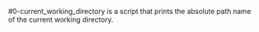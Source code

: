 #0-current_working_directory is a script that prints the absolute path name of the current working directory.
